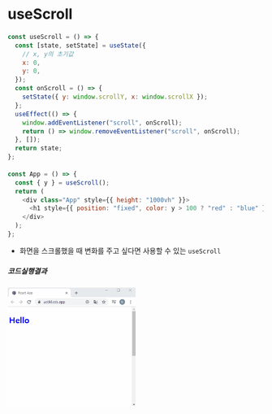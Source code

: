 # useScroll

```js
const useScroll = () => {
  const [state, setState] = useState({
    // x, y의 초기값
    x: 0,
    y: 0,
  });
  const onScroll = () => {
    setState({ y: window.scrollY, x: window.scrollX });
  };
  useEffect(() => {
    window.addEventListener("scroll", onScroll);
    return () => window.removeEventListener("scroll", onScroll);
  }, []);
  return state;
};

const App = () => {
  const { y } = useScroll();
  return (
    <div class="App" style={{ height: "1000vh" }}>
      <h1 style={{ position: "fixed", color: y > 100 ? "red" : "blue" }}>Hi</h1>
    </div>
  );
};
```

- 화면을 스크롤했을 때 변화를 주고 싶다면 사용할 수 있는 `useScroll`

##### 코드실행결과

<img src="../images/useScroll.gif" width="50%" height="50%" alt="useScroll"></img>

